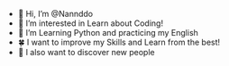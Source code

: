 - 👋 Hi, I’m @Nannddo
- 👀 I’m interested in Learn about Coding! 
- 🌱 I’m Learning Python and practicing my English
- 🍀 I want to improve my Skills and Learn from the best! 
- 👥 I also want to discover new people 

<!---
Nannddo/Nannddo is a ✨ special ✨ repository because its `README.md` (this file) appears on your GitHub profile.
You can click the Preview link to take a look at your changes.
--->
